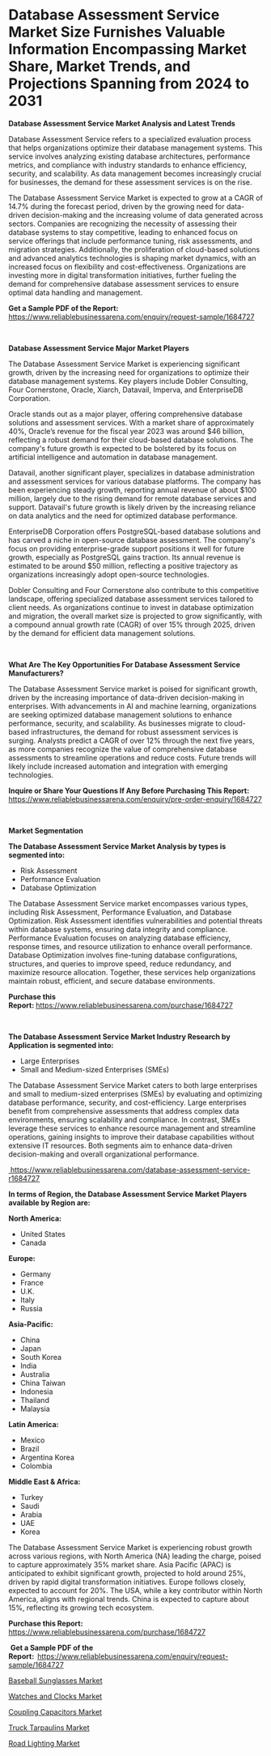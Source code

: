 <p><h1>Database Assessment Service Market Size Furnishes Valuable Information Encompassing Market Share, Market Trends, and Projections Spanning from 2024 to 2031</h1></p><p><strong>Database Assessment Service Market Analysis and Latest Trends</strong></p>
<p><p>Database Assessment Service refers to a specialized evaluation process that helps organizations optimize their database management systems. This service involves analyzing existing database architectures, performance metrics, and compliance with industry standards to enhance efficiency, security, and scalability. As data management becomes increasingly crucial for businesses, the demand for these assessment services is on the rise.</p><p>The Database Assessment Service Market is expected to grow at a CAGR of 14.7% during the forecast period, driven by the growing need for data-driven decision-making and the increasing volume of data generated across sectors. Companies are recognizing the necessity of assessing their database systems to stay competitive, leading to enhanced focus on service offerings that include performance tuning, risk assessments, and migration strategies. Additionally, the proliferation of cloud-based solutions and advanced analytics technologies is shaping market dynamics, with an increased focus on flexibility and cost-effectiveness. Organizations are investing more in digital transformation initiatives, further fueling the demand for comprehensive database assessment services to ensure optimal data handling and management.</p></p>
<p><strong>Get a Sample PDF of the Report:&nbsp;</strong> <a href="https://www.reliablebusinessarena.com/enquiry/request-sample/1684727?utm_campaign=1685&utm_medium=2&utm_source=Github&utm_content=ia&utm_term=19102024&utm_id=database-assessment-service">https://www.reliablebusinessarena.com/enquiry/request-sample/1684727</a></p>
<p>&nbsp;</p>
<p><strong>Database Assessment Service Major Market Players</strong></p>
<p><p>The Database Assessment Service Market is experiencing significant growth, driven by the increasing need for organizations to optimize their database management systems. Key players include Dobler Consulting, Four Cornerstone, Oracle, Xiarch, Datavail, Imperva, and EnterpriseDB Corporation.</p><p>Oracle stands out as a major player, offering comprehensive database solutions and assessment services. With a market share of approximately 40%, Oracle’s revenue for the fiscal year 2023 was around $46 billion, reflecting a robust demand for their cloud-based database solutions. The company's future growth is expected to be bolstered by its focus on artificial intelligence and automation in database management.</p><p>Datavail, another significant player, specializes in database administration and assessment services for various database platforms. The company has been experiencing steady growth, reporting annual revenue of about $100 million, largely due to the rising demand for remote database services and support. Datavail's future growth is likely driven by the increasing reliance on data analytics and the need for optimized database performance.</p><p>EnterpriseDB Corporation offers PostgreSQL-based database solutions and has carved a niche in open-source database assessment. The company's focus on providing enterprise-grade support positions it well for future growth, especially as PostgreSQL gains traction. Its annual revenue is estimated to be around $50 million, reflecting a positive trajectory as organizations increasingly adopt open-source technologies.</p><p>Dobler Consulting and Four Cornerstone also contribute to this competitive landscape, offering specialized database assessment services tailored to client needs. As organizations continue to invest in database optimization and migration, the overall market size is projected to grow significantly, with a compound annual growth rate (CAGR) of over 15% through 2025, driven by the demand for efficient data management solutions.</p></p>
<p>&nbsp;</p>
<p><strong>What Are The Key Opportunities For Database Assessment Service Manufacturers?</strong></p>
<p><p>The Database Assessment Service market is poised for significant growth, driven by the increasing importance of data-driven decision-making in enterprises. With advancements in AI and machine learning, organizations are seeking optimized database management solutions to enhance performance, security, and scalability. As businesses migrate to cloud-based infrastructures, the demand for robust assessment services is surging. Analysts predict a CAGR of over 12% through the next five years, as more companies recognize the value of comprehensive database assessments to streamline operations and reduce costs. Future trends will likely include increased automation and integration with emerging technologies.</p></p>
<p><strong>Inquire or Share Your Questions If Any Before Purchasing This Report:</strong> <a href="https://www.reliablebusinessarena.com/enquiry/pre-order-enquiry/1684727?utm_campaign=1685&utm_medium=2&utm_source=Github&utm_content=ia&utm_term=19102024&utm_id=database-assessment-service">https://www.reliablebusinessarena.com/enquiry/pre-order-enquiry/1684727</a></p>
<p>&nbsp;</p>
<p><strong>Market Segmentation</strong></p>
<p><strong>The Database Assessment Service Market Analysis by types is segmented into:</strong></p>
<p><ul><li>Risk Assessment</li><li>Performance Evaluation</li><li>Database Optimization</li></ul></p>
<p><p>The Database Assessment Service market encompasses various types, including Risk Assessment, Performance Evaluation, and Database Optimization. Risk Assessment identifies vulnerabilities and potential threats within database systems, ensuring data integrity and compliance. Performance Evaluation focuses on analyzing database efficiency, response times, and resource utilization to enhance overall performance. Database Optimization involves fine-tuning database configurations, structures, and queries to improve speed, reduce redundancy, and maximize resource allocation. Together, these services help organizations maintain robust, efficient, and secure database environments.</p></p>
<p><strong>Purchase this Report:&nbsp;</strong><a href="https://www.reliablebusinessarena.com/purchase/1684727?utm_campaign=1685&utm_medium=2&utm_source=Github&utm_content=ia&utm_term=19102024&utm_id=database-assessment-service">https://www.reliablebusinessarena.com/purchase/1684727</a></p>
<p>&nbsp;</p>
<p><strong>The Database Assessment Service Market Industry Research by Application is segmented into:</strong></p>
<p><ul><li>Large Enterprises</li><li>Small and Medium-sized Enterprises (SMEs)</li></ul></p>
<p><p>The Database Assessment Service Market caters to both large enterprises and small to medium-sized enterprises (SMEs) by evaluating and optimizing database performance, security, and cost-efficiency. Large enterprises benefit from comprehensive assessments that address complex data environments, ensuring scalability and compliance. In contrast, SMEs leverage these services to enhance resource management and streamline operations, gaining insights to improve their database capabilities without extensive IT resources. Both segments aim to enhance data-driven decision-making and overall organizational performance.</p></p>
<p><a href="https://www.reliablebusinessarena.com/database-assessment-service-r1684727?utm_campaign=1685&utm_medium=2&utm_source=Github&utm_content=ia&utm_term=19102024&utm_id=database-assessment-service">&nbsp;https://www.reliablebusinessarena.com/database-assessment-service-r1684727</a></p>
<p><strong>In terms of Region, the Database Assessment Service Market Players available by Region are:</strong></p>
<p>
    <p> <strong> North America: </strong>
        <ul>
            <li>United States</li>
            <li>Canada</li>
        </ul>
        </p> 
    <p> <strong> Europe: </strong>
        <ul>
            <li>Germany</li>
            <li>France</li>
            <li>U.K.</li>
            <li>Italy</li>
            <li>Russia</li>
        </ul>
        </p> 
    <p> <strong> Asia-Pacific: </strong>
        <ul>
            <li>China</li>
            <li>Japan</li>
            <li>South Korea</li>
            <li>India</li>
            <li>Australia</li>
            <li>China Taiwan</li>
            <li>Indonesia</li>
            <li>Thailand</li>
            <li>Malaysia</li>
        </ul>
        </p> 
    <p> <strong> Latin America: </strong>
        <ul>
            <li>Mexico</li>
            <li>Brazil</li>
            <li>Argentina Korea</li>
            <li>Colombia</li>
        </ul>
        </p> 
    <p> <strong> Middle East & Africa: </strong>
        <ul>
            <li>Turkey</li>
            <li>Saudi</li>
            <li>Arabia</li>
            <li>UAE</li>
            <li>Korea</li>
        </ul>
    </p>
    </p>
<p><p>The Database Assessment Service Market is experiencing robust growth across various regions, with North America (NA) leading the charge, poised to capture approximately 35% market share. Asia Pacific (APAC) is anticipated to exhibit significant growth, projected to hold around 25%, driven by rapid digital transformation initiatives. Europe follows closely, expected to account for 20%. The USA, while a key contributor within North America, aligns with regional trends. China is expected to capture about 15%, reflecting its growing tech ecosystem.</p></p>
<p><strong>Purchase this Report: </strong><a href="https://www.reliablebusinessarena.com/purchase/1684727?utm_campaign=1685&utm_medium=2&utm_source=Github&utm_content=ia&utm_term=19102024&utm_id=database-assessment-service">https://www.reliablebusinessarena.com/purchase/1684727</a></p>
<p>&nbsp;<strong>Get a Sample PDF of the Report:&nbsp;&nbsp;</strong><a href="https://www.reliablebusinessarena.com/enquiry/request-sample/1684727?utm_campaign=1685&utm_medium=2&utm_source=Github&utm_content=ia&utm_term=19102024&utm_id=database-assessment-service">https://www.reliablebusinessarena.com/enquiry/request-sample/1684727</a></p>
<p><strong></strong></p>
<p><p><a href="https://www.linkedin.com/pulse/baseball-sunglasses-ecosystem-mapping-innovation-value-chains-cwcof?utm_campaign=1685&utm_medium=2&utm_source=Github&utm_content=ia&utm_term=19102024&utm_id=database-assessment-service">Baseball Sunglasses Market</a></p><p><a href="https://www.linkedin.com/pulse/watches-clocks-market-size-share-competitive-landscape-trend-yduhf?utm_campaign=1685&utm_medium=2&utm_source=Github&utm_content=ia&utm_term=19102024&utm_id=database-assessment-service">Watches and Clocks Market</a></p><p><a href="https://www.linkedin.com/pulse/global-coupling-capacitors-146-cagr-forecast-2024-2snce?utm_campaign=1685&utm_medium=2&utm_source=Github&utm_content=ia&utm_term=19102024&utm_id=database-assessment-service">Coupling Capacitors Market</a></p><p><a href="https://www.linkedin.com/pulse/global-truck-tarpaulins-market-trends-analysis-future-growth-gzktf?utm_campaign=1685&utm_medium=2&utm_source=Github&utm_content=ia&utm_term=19102024&utm_id=database-assessment-service">Truck Tarpaulins Market</a></p><p><a href="https://www.linkedin.com/pulse/road-lighting-market-research-report-2024-2031-c07te?utm_campaign=1685&utm_medium=2&utm_source=Github&utm_content=ia&utm_term=19102024&utm_id=database-assessment-service">Road Lighting Market</a></p></p>